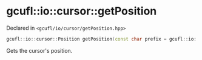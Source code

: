 # gcufl::io::cursor::getPosition
Declared in `<gcufl/io/cursor/getPosition.hpp>`
```cpp
gcufl::io::cursor::Position getPosition(const char prefix = gcufl::io::escapeCodes::prefixes::hexadecimal) noexcept;
```
Gets the cursor's position.
